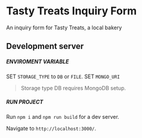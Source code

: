 # Tasty Treats Inquiry Form

An inquiry form for Tasty Treats, a local bakery

## Development server
##### ENVIROMENT VARIABLE

SET `STORAGE_TYPE` to `DB` or `FILE`.
SET `MONGO_URI`
>  Storage type DB requires MongoDB setup.

##### RUN PROJECT
Run `npm i` and `npm run build` for a dev server.

Navigate to `http://localhost:3000/`.
